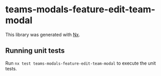 # teams-modals-feature-edit-team-modal

This library was generated with [Nx](https://nx.dev).

## Running unit tests

Run `nx test teams-modals-feature-edit-team-modal` to execute the unit tests.
